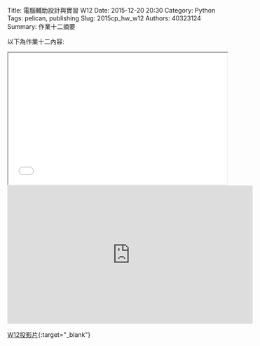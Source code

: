 Title: 電腦輔助設計與實習  W12
Date: 2015-12-20  20:30
Category: Python
Tags: pelican, publishing
Slug: 2015cp_hw_w12
Authors: 40323124
Summary: 作業十二摘要

以下為作業十二內容:

<iframe src="40323124_cp_w12.html" width="500" height="300"></iframe>
<iframe width="560" height="315" src="https://www.youtube.com/embed/y32gcqsgEJI" frameborder="0" allowfullscreen></iframe>

[W12投影片](40323124_cp_w12.html){:target="_blank"}




